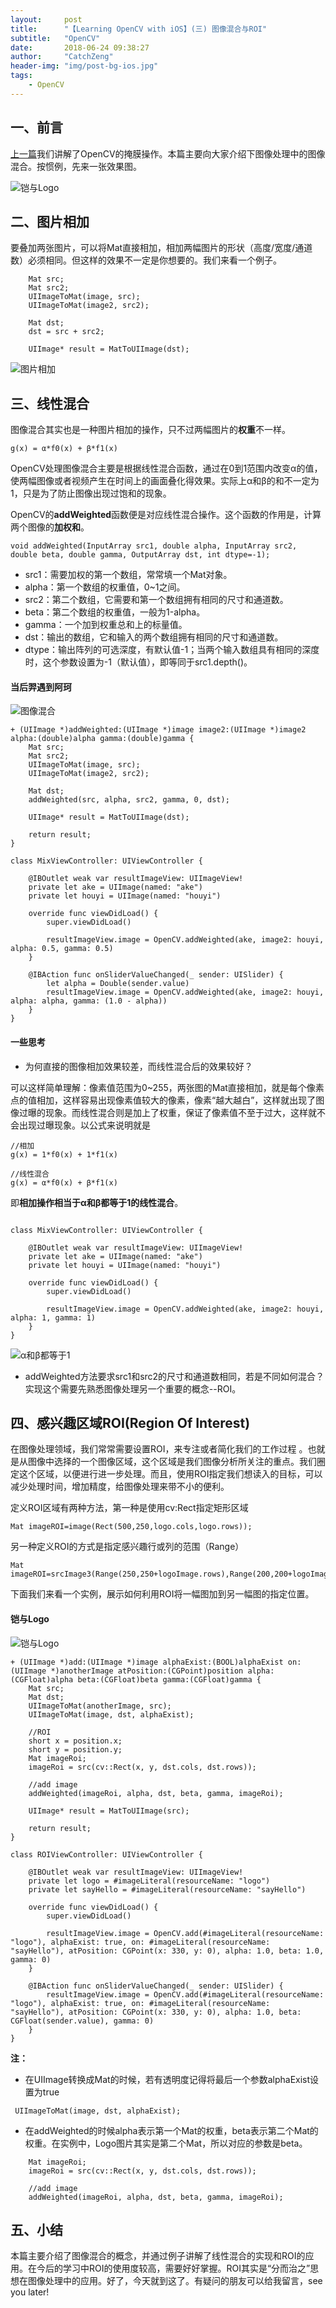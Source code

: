 ```yaml
---
layout:     post
title:      "【Learning OpenCV with iOS】(三) 图像混合与ROI"
subtitle:   "OpenCV"
date:       2018-06-24 09:38:27 
author:     "CatchZeng"
header-img: "img/post-bg-ios.jpg"
tags:
    - OpenCV
---
```

<span id="busuanzi_container_page_pv"></span>

## 一、前言

[上一篇](https://www.jianshu.com/p/7437a115a7eb)我们讲解了OpenCV的掩膜操作。本篇主要向大家介绍下图像处理中的图像混合。按惯例，先来一张效果图。

![铠与Logo](https://upload-images.jianshu.io/upload_images/943491-7fa4159088937474.gif?imageMogr2/auto-orient/strip)


## 二、图片相加

要叠加两张图片，可以将Mat直接相加，相加两幅图片的形状（高度/宽度/通道数）必须相同。但这样的效果不一定是你想要的。我们来看一个例子。

```
    Mat src;
    Mat src2;
    UIImageToMat(image, src);
    UIImageToMat(image2, src2);
    
    Mat dst;
    dst = src + src2;
    
    UIImage* result = MatToUIImage(dst);
```

![图片相加](https://upload-images.jianshu.io/upload_images/943491-b142c05656998fc4.png?imageMogr2/auto-orient/strip%7CimageView2/2/w/1240)


## 三、线性混合
图像混合其实也是一种图片相加的操作，只不过两幅图片的**权重**不一样。
```
g(x) = α*f0(x) + β*f1(x)
```
OpenCV处理图像混合主要是根据线性混合函数，通过在0到1范围内改变α的值，使两幅图像或者视频产生在时间上的画面叠化得效果。实际上α和β的和不一定为1，只是为了防止图像出现过饱和的现象。

OpenCV的**addWeighted**函数便是对应线性混合操作。这个函数的作用是，计算两个图像的**加权和**。
```
void addWeighted(InputArray src1, double alpha, InputArray src2, double beta, double gamma, OutputArray dst, int dtype=-1);
```
* src1：需要加权的第一个数组，常常填一个Mat对象。
* alpha：第一个数组的权重值，0~1之间。
* src2：第二个数组，它需要和第一个数组拥有相同的尺寸和通道数。
* beta：第二个数组的权重值，一般为1-alpha。
* gamma：一个加到权重总和上的标量值。
* dst：输出的数组，它和输入的两个数组拥有相同的尺寸和通道数。
* dtype：输出阵列的可选深度，有默认值-1；当两个输入数组具有相同的深度时，这个参数设置为-1（默认值），即等同于src1.depth()。

#### 当后羿遇到阿珂

![图像混合](https://upload-images.jianshu.io/upload_images/943491-bc97e432a0639f99.gif?imageMogr2/auto-orient/strip)

```
+ (UIImage *)addWeighted:(UIImage *)image image2:(UIImage *)image2 alpha:(double)alpha gamma:(double)gamma {
    Mat src;
    Mat src2;
    UIImageToMat(image, src);
    UIImageToMat(image2, src2);
    
    Mat dst;
    addWeighted(src, alpha, src2, gamma, 0, dst);
    
    UIImage* result = MatToUIImage(dst);
    
    return result;
}

class MixViewController: UIViewController {

    @IBOutlet weak var resultImageView: UIImageView!
    private let ake = UIImage(named: "ake")
    private let houyi = UIImage(named: "houyi")
    
    override func viewDidLoad() {
        super.viewDidLoad()
        
        resultImageView.image = OpenCV.addWeighted(ake, image2: houyi, alpha: 0.5, gamma: 0.5)
    }
    
    @IBAction func onSliderValueChanged(_ sender: UISlider) {
        let alpha = Double(sender.value)
        resultImageView.image = OpenCV.addWeighted(ake, image2: houyi, alpha: alpha, gamma: (1.0 - alpha))
    }
}
```

#### 一些思考

* 为何直接的图像相加效果较差，而线性混合后的效果较好？

可以这样简单理解：像素值范围为0~255，两张图的Mat直接相加，就是每个像素点的值相加，这样容易出现像素值较大的像素，像素“越大越白”，这样就出现了图像过曝的现象。而线性混合则是加上了权重，保证了像素值不至于过大，这样就不会出现过曝现象。以公式来说明就是
```
//相加
g(x) = 1*f0(x) + 1*f1(x)

//线性混合
g(x) = α*f0(x) + β*f1(x)
```
即**相加操作相当于α和β都等于1的线性混合**。
```

class MixViewController: UIViewController {

    @IBOutlet weak var resultImageView: UIImageView!
    private let ake = UIImage(named: "ake")
    private let houyi = UIImage(named: "houyi")
    
    override func viewDidLoad() {
        super.viewDidLoad()
        
        resultImageView.image = OpenCV.addWeighted(ake, image2: houyi, alpha: 1, gamma: 1)
    }
}
```
![α和β都等于1](https://upload-images.jianshu.io/upload_images/943491-793aa9ae64bd9820.png?imageMogr2/auto-orient/strip%7CimageView2/2/w/1240)


* addWeighted方法要求src1和src2的尺寸和通道数相同，若是不同如何混合？
实现这个需要先熟悉图像处理另一个重要的概念--ROI。

## 四、感兴趣区域ROI(Region Of Interest)

在图像处理领域，我们常常需要设置ROI，来专注或者简化我们的工作过程 。也就是从图像中选择的一个图像区域，这个区域是我们图像分析所关注的重点。我们圈定这个区域，以便进行进一步处理。而且，使用ROI指定我们想读入的目标，可以减少处理时间，增加精度，给图像处理来带不小的便利。

定义ROI区域有两种方法，第一种是使用cv:Rect指定矩形区域
```
Mat imageROI=image(Rect(500,250,logo.cols,logo.rows));  
```

另一种定义ROI的方式是指定感兴趣行或列的范围（Range）
 ```
Mat imageROI=srcImage3(Range(250,250+logoImage.rows),Range(200,200+logoImage.cols));  
```

下面我们来看一个实例，展示如何利用ROI将一幅图加到另一幅图的指定位置。

#### 铠与Logo
![铠与Logo](https://upload-images.jianshu.io/upload_images/943491-7fa4159088937474.gif?imageMogr2/auto-orient/strip)

```
+ (UIImage *)add:(UIImage *)image alphaExist:(BOOL)alphaExist on:(UIImage *)anotherImage atPosition:(CGPoint)position alpha:(CGFloat)alpha beta:(CGFloat)beta gamma:(CGFloat)gamma {
    Mat src;
    Mat dst;
    UIImageToMat(anotherImage, src);
    UIImageToMat(image, dst, alphaExist);
    
    //ROI
    short x = position.x;
    short y = position.y;
    Mat imageRoi;
    imageRoi = src(cv::Rect(x, y, dst.cols, dst.rows));
    
    //add image
    addWeighted(imageRoi, alpha, dst, beta, gamma, imageRoi);
    
    UIImage* result = MatToUIImage(src);
    
    return result;
}

class ROIViewController: UIViewController {

    @IBOutlet weak var resultImageView: UIImageView!
    private let logo = #imageLiteral(resourceName: "logo")
    private let sayHello = #imageLiteral(resourceName: "sayHello")
    
    override func viewDidLoad() {
        super.viewDidLoad()
        
        resultImageView.image = OpenCV.add(#imageLiteral(resourceName: "logo"), alphaExist: true, on: #imageLiteral(resourceName: "sayHello"), atPosition: CGPoint(x: 330, y: 0), alpha: 1.0, beta: 1.0, gamma: 0)
    }
    
    @IBAction func onSliderValueChanged(_ sender: UISlider) {
        resultImageView.image = OpenCV.add(#imageLiteral(resourceName: "logo"), alphaExist: true, on: #imageLiteral(resourceName: "sayHello"), atPosition: CGPoint(x: 330, y: 0), alpha: 1.0, beta: CGFloat(sender.value), gamma: 0)
    }
}
```

**注：**

* 在UIImage转换成Mat的时候，若有透明度记得将最后一个参数alphaExist设置为true

```
 UIImageToMat(image, dst, alphaExist);
```

* 在addWeighted的时候alpha表示第一个Mat的权重，beta表示第二个Mat的权重。在实例中，Logo图片其实是第二个Mat，所以对应的参数是beta。

```
    Mat imageRoi;
    imageRoi = src(cv::Rect(x, y, dst.cols, dst.rows));
    
    //add image
    addWeighted(imageRoi, alpha, dst, beta, gamma, imageRoi);
```


## 五、小结

本篇主要介绍了图像混合的概念，并通过例子讲解了线性混合的实现和ROI的应用。在今后的学习中ROI的使用度较高，需要好好掌握。ROI其实是“分而治之”思想在图像处理中的应用。好了，今天就到这了。有疑问的朋友可以给我留言，see you later!